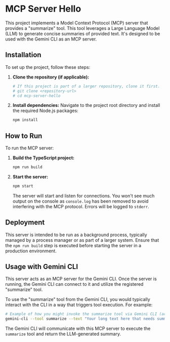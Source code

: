 # MCP Server Hello

This project implements a Model Context Protocol (MCP) server that provides a "summarize" tool. This tool leverages a Large Language Model (LLM) to generate concise summaries of provided text. It's designed to be used with the Gemini CLI as an MCP server.

## Installation

To set up the project, follow these steps:

1.  **Clone the repository (if applicable):**
    ```bash
    # If this project is part of a larger repository, clone it first.
    # git clone <repository-url>
    # cd mcp-server-hello
    ```

2.  **Install dependencies:**
    Navigate to the project root directory and install the required Node.js packages:
    ```bash
    npm install
    ```

## How to Run

To run the MCP server:

1.  **Build the TypeScript project:**
    ```bash
    npm run build
    ```

2.  **Start the server:**
    ```bash
    npm start
    ```
    The server will start and listen for connections. You won't see much output on the console as `console.log` has been removed to avoid interfering with the MCP protocol. Errors will be logged to `stderr`.

## Deployment

This server is intended to be run as a background process, typically managed by a process manager or as part of a larger system. Ensure that the `npm run build` step is executed before starting the server in a production environment.

## Usage with Gemini CLI

This server acts as an MCP server for the Gemini CLI. Once the server is running, the Gemini CLI can connect to it and utilize the registered "summarize" tool.

To use the "summarize" tool from the Gemini CLI, you would typically interact with the CLI in a way that triggers tool execution. For example:

```bash
# Example of how you might invoke the summarize tool via Gemini CLI (actual command may vary)
gemini-cli --tool summarize --text "Your long text here that needs summarizing."
```

The Gemini CLI will communicate with this MCP server to execute the `summarize` tool and return the LLM-generated summary.
